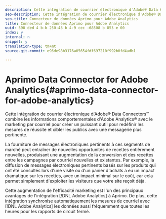 ```yaml
---
description: Cette intégration de courrier électronique d'Adobe® Data Connectors™ combine les informations comportementales d'Adobe Analytics® avec le marketing par courriel pour créer un puissant outil pour redéfinir les mesures de réussite et cibler les publics avec une messagerie plus pertinente.
seo-description: Cette intégration de courrier électronique d'Adobe® Data Connectors™ combine les informations comportementales d'Adobe Analytics® avec le marketing par courriel pour créer un puissant outil pour redéfinir les mesures de réussite et cibler les publics avec une messagerie plus pertinente.
seo-title: Connecteur de données Aprimo pour Adobe Analytics
title: Connecteur de données Aprimo pour Adobe Analytics
uuid: 590 ded 4 b-b 250-43 b 4-9 cec -68508 b 853 e 00
index: y
internal: n
snippet: y
translation-type: tm+mt
source-git-commit: e96de98b3176a05654fdf697210f992b0fd4adb1

---
```



# Aprimo Data Connector for Adobe Analytics{#aprimo-data-connector-for-adobe-analytics}

Cette intégration de courrier électronique d'Adobe® Data Connectors™ combine les informations comportementales d'Adobe Analytics® avec le marketing par courriel pour créer un puissant outil pour redéfinir les mesures de réussite et cibler les publics avec une messagerie plus pertinente.

La fourniture de messages électroniques pertinents à ces segments de marché peut entraîner de nouvelles opportunités de recettes entièrement nouvelles, produisant une augmentation de la conversion et des recettes entre les campagnes par courriel nouvelles et existantes. Par exemple, la diffusion de messages électroniques pertinents basés sur les produits qui ont été consultés lors d'une visite ou d'un panier d'achats a eu un impact dramatique sur les recettes, avec un impact minimal sur le coût, car cela permet simplement d'exploiter les visiteurs que votre site reçoit déjà.

Cette augmentation de l'efficacité marketing est l'un des principaux avantages de l'intégration [!DNL Adobe Analytics] à Aprimo. De plus, cette intégration synchronise automatiquement les mesures de courriel avec [!DNL Adobe Analytics] les données aussi fréquemment que toutes les heures pour les rapports de circuit fermé.
